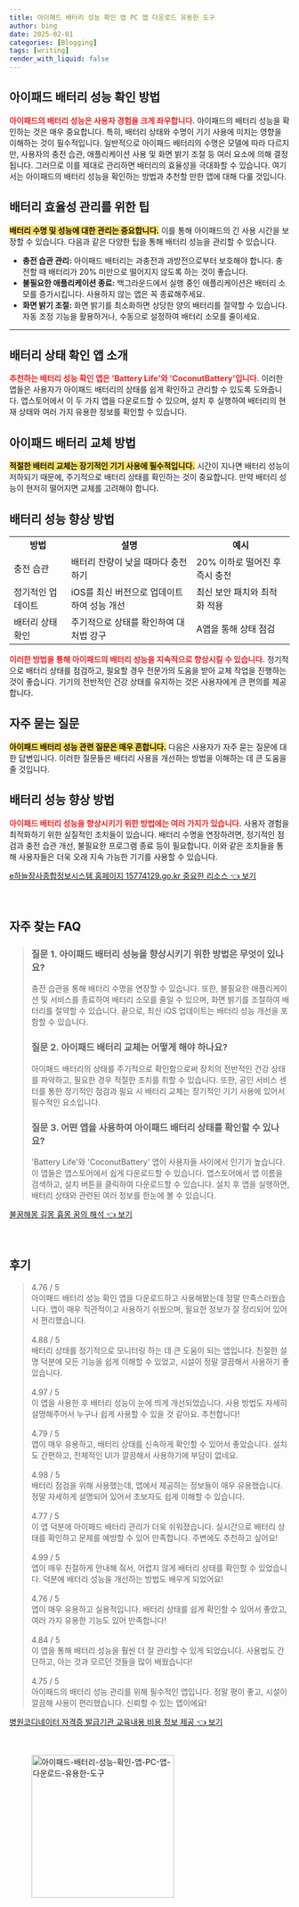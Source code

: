 ```yaml
---
title: 아이패드 배터리 성능 확인 앱 PC 앱 다운로드 유용한 도구
author: bing
date: 2025-02-01
categories: [Blogging]
tags: [writing]
render_with_liquid: false
---
```



<h2 id='아이패드_배터리_성능_확인'>아이패드 배터리 성능 확인 방법</h2>

<p><b><span style="color: #ee2323;">아이패드의 배터리 성능은 사용자 경험을 크게 좌우합니다.</span></b> 아이패드의 배터리 성능을 확인하는 것은 매우 중요합니다. 특히, 배터리 상태와 수명이 기기 사용에 미치는 영향을 이해하는 것이 필수적입니다. 일반적으로 아이패드 배터리의 수명은 모델에 따라 다르지만, 사용자의 충전 습관, 애플리케이션 사용 및 화면 밝기 조절 등 여러 요소에 의해 결정됩니다. 그러므로 이를 제대로 관리하면 배터리의 효율성을 극대화할 수 있습니다. 여기서는 아이패드의 배터리 성능을 확인하는 방법과 추천할 만한 앱에 대해 다룰 것입니다.</p>

<h2 id='배터리_효율성_관리를_위한_팁'>배터리 효율성 관리를 위한 팁</h2>

<p><b><span style="background-color: #ffe066;">배터리 수명 및 성능에 대한 관리는 중요합니다.</span></b> 이를 통해 아이패드의 긴 사용 시간을 보장할 수 있습니다. 다음과 같은 다양한 팁을 통해 배터리 성능을 관리할 수 있습니다.</p>

<ul>
    <li><b>충전 습관 관리:</b> 아이패드 배터리는 과충전과 과방전으로부터 보호해야 합니다. 충전할 때 배터리가 20% 미만으로 떨어지지 않도록 하는 것이 좋습니다.</li>
    <li><b>불필요한 애플리케이션 종료:</b> 백그라운드에서 실행 중인 애플리케이션은 배터리 소모를 증가시킵니다. 사용하지 않는 앱은 꼭 종료해주세요.</li>
    <li><b>화면 밝기 조절:</b> 화면 밝기를 최소화하면 상당한 양의 배터리를 절약할 수 있습니다. 자동 조정 기능을 활용하거나, 수동으로 설정하여 배터리 소모를 줄이세요.</li>
</ul>

<hr />

<h2 id='배터리_상태_확인_앱_소개'>배터리 상태 확인 앱 소개</h2>

<p><b><span style="color: #ee2323;">추천하는 배터리 성능 확인 앱은 'Battery Life'와 'CoconutBattery'입니다.</span></b> 이러한 앱들은 사용자가 아이패드 배터리의 상태를 쉽게 확인하고 관리할 수 있도록 도와줍니다. 앱스토어에서 이 두 가지 앱을 다운로드할 수 있으며, 설치 후 실행하여 배터리의 현재 상태와 여러 가지 유용한 정보를 확인할 수 있습니다.</p>

<h2 id='아이패드_배터리_교체_방법'>아이패드 배터리 교체 방법</h2>

<p><b><span style="background-color: #ffe066;">적절한 배터리 교체는 장기적인 기기 사용에 필수적입니다.</span></b> 시간이 지나면 배터리 성능이 저하되기 때문에, 주기적으로 배터리 상태를 확인하는 것이 중요합니다. 만약 배터리 성능이 현저히 떨어지면 교체를 고려해야 합니다.</p>

<h2 id='배터리_성능_향상_방법'>배터리 성능 향상 방법</h2>

<table>
    <tr>
        <td style="text-align: center; height: 17px;"><b>방법</b></td>
        <td style="text-align: center; height: 17px;"><b>설명</b></td>
        <td style="text-align: center; height: 17px;"><b>예시</b></td>
    </tr>
    <tr>
        <td>충전 습관</td>
        <td>배터리 잔량이 낮을 때마다 충전하기</td>
        <td>20% 이하로 떨어진 후 즉시 충전</td>
    </tr>
    <tr>
        <td>정기적인 업데이트</td>
        <td>iOS를 최신 버전으로 업데이트하여 성능 개선</td>
        <td>최신 보안 패치와 최적화 적용</td>
    </tr>
    <tr>
        <td>배터리 상태 확인</td>
        <td>주기적으로 상태를 확인하여 대처법 강구</td>
        <td>A앱을 통해 상태 점검</td>
    </tr>
</table>

<p><b><span style="color: #ee2323;">이러한 방법을 통해 아이패드의 배터리 성능을 지속적으로 향상시킬 수 있습니다.</span></b> 정기적으로 배터리 상태를 점검하고, 필요할 경우 전문가의 도움을 받아 교체 작업을 진행하는 것이 좋습니다. 기기의 전반적인 건강 상태를 유지하는 것은 사용자에게 큰 편의를 제공합니다.</p>

<h2 id='자주_묻는_질문'>자주 묻는 질문</h2>

<p><b><span style="background-color: #ffe066;">아이패드 배터리 성능 관련 질문은 매우 흔합니다.</span></b> 다음은 사용자가 자주 묻는 질문에 대한 답변입니다. 이러한 질문들은 배터리 사용을 개선하는 방법을 이해하는 데 큰 도움을 줄 것입니다.</p>

<h2 id='배터리_성능_향상_방법'>배터리 성능 향상 방법</h2>

<p><b><span style="color: #ee2323;">아이패드 배터리 성능을 향상시키기 위한 방법에는 여러 가지가 있습니다.</span></b> 사용자 경험을 최적화하기 위한 실질적인 조치들이 있습니다. 배터리 수명을 연장하려면, 정기적인 점검과 충전 습관 개선, 불필요한 프로그램 종료 등이 필요합니다. 이와 같은 조치들을 통해 사용자들은 더욱 오래 지속 가능한 기기를 사용할 수 있습니다.</p>


<p><a class="click-button" title="e하늘장사종합정보시스템 홈페이지 15774129.go.kr 중요한 리소스" href="https://aptwhite.github.io/posts/e%ED%95%98%EB%8A%98%EC%9E%A5%EC%82%AC%EC%A2%85%ED%95%A9%EC%A0%95%EB%B3%B4%EC%8B%9C%EC%8A%A4%ED%85%9C-%ED%99%88%ED%8E%98%EC%9D%B4%EC%A7%80-15774129.go.kr-%EC%A4%91%EC%9A%94%ED%95%9C-%EB%A6%AC%EC%86%8C%EC%8A%A4/" rel="dofollow">e하늘장사종합정보시스템 홈페이지 15774129.go.kr 중요한 리소스 👈 보기</a></p><br>
<h2 id='자주_찾는_FAQ'>자주 찾는 FAQ</h2>
<div itemscope="" itemtype="https://schema.org/FAQPage"> 
<blockquote> 
<div itemscope="" itemprop="mainEntity" itemtype="https://schema.org/Question"> 
<h3 itemprop="name">질문 1. 아이패드 배터리 성능을 향상시키기 위한 방법은 무엇이 있나요?</h3> 
<div itemscope="" itemprop="acceptedAnswer" itemtype="https://schema.org/Answer"> 
<span itemprop="text"> 
<p>충전 습관을 통해 배터리 수명을 연장할 수 있습니다. 또한, 불필요한 애플리케이션 및 서비스를 종료하여 배터리 소모를 줄일 수 있으며, 화면 밝기를 조절하여 배터리를 절약할 수 있습니다. 끝으로, 최신 iOS 업데이트는 배터리 성능 개선을 포함할 수 있습니다.</p> 
</span> 
</div> 
</div> 

<div itemscope="" itemprop="mainEntity" itemtype="https://schema.org/Question"> 
<h3 itemprop="name">질문 2. 아이패드 배터리 교체는 어떻게 해야 하나요?</h3> 
<div itemscope="" itemprop="acceptedAnswer" itemtype="https://schema.org/Answer"> 
<span itemprop="text"> 
<p>아이패드 배터리의 상태를 주기적으로 확인함으로써 장치의 전반적인 건강 상태를 파악하고, 필요한 경우 적절한 조치를 취할 수 있습니다. 또한, 공인 서비스 센터를 통한 정기적인 점검과 필요 시 배터리 교체는 장기적인 기기 사용에 있어서 필수적인 요소입니다.</p> 
</span> 
</div> 
</div> 

<div itemscope="" itemprop="mainEntity" itemtype="https://schema.org/Question"> 
<h3 itemprop="name">질문 3. 어떤 앱을 사용하여 아이패드 배터리 상태를 확인할 수 있나요?</h3> 
<div itemscope="" itemprop="acceptedAnswer" itemtype="https://schema.org/Answer"> 
<span itemprop="text"> 
<p>'Battery Life'와 'CoconutBattery' 앱이 사용자들 사이에서 인기가 높습니다. 이 앱들은 앱스토어에서 쉽게 다운로드할 수 있습니다. 앱스토어에서 앱 이름을 검색하고, 설치 버튼을 클릭하여 다운로드할 수 있습니다. 설치 후 앱을 실행하면, 배터리 상태와 관련된 여러 정보를 한눈에 볼 수 있습니다.</p> 
</span> 
</div> 
</div> 
</blockquote> 
</div>
<p><a class="click-button" title="불꿈해몽 길몽 흉몽 꿈의 해석" href="https://aptwhite.github.io/posts/%EB%B6%88%EA%BF%88%ED%95%B4%EB%AA%BD-%EA%B8%B8%EB%AA%BD-%ED%9D%89%EB%AA%BD-%EA%BF%88%EC%9D%98-%ED%95%B4%EC%84%9D/" rel="dofollow">불꿈해몽 길몽 흉몽 꿈의 해석 👈 보기</a></p><br>
<h2 id='후기'>후기</h2>
<div itemscope itemtype="https://schema.org/Product">
  <blockquote>
  <div itemprop="review" itemscope itemtype="https://schema.org/Review">
      <div itemprop="reviewRating" itemscope itemtype="https://schema.org/Rating"> <span itemprop="ratingValue">4.76</span> / <span itemprop="bestRating">5</span> </div>
      <span itemprop="reviewBody">아이패드 배터리 성능 확인 앱을 다운로드하고 사용해봤는데 정말 만족스러웠습니다. 앱이 매우 직관적이고 사용하기 쉬웠으며, 필요한 정보가 잘 정리되어 있어서 편리했습니다.</span>
  </div>
  <br>
  <div itemprop="review" itemscope itemtype="https://schema.org/Review">
      <div itemprop="reviewRating" itemscope itemtype="https://schema.org/Rating"> <span itemprop="ratingValue">4.88</span> / <span itemprop="bestRating">5</span> </div>
      <span itemprop="reviewBody">배터리 상태를 정기적으로 모니터링 하는 데 큰 도움이 되는 앱입니다. 친절한 설명 덕분에 모든 기능을 쉽게 이해할 수 있었고, 시설이 정말 깔끔해서 사용하기 좋았습니다.</span>
  </div>
  <br>
  <div itemprop="review" itemscope itemtype="https://schema.org/Review">
      <div itemprop="reviewRating" itemscope itemtype="https://schema.org/Rating"> <span itemprop="ratingValue">4.97</span> / <span itemprop="bestRating">5</span> </div>
      <span itemprop="reviewBody">이 앱을 사용한 후 배터리 성능이 눈에 띄게 개선되었습니다. 사용 방법도 자세히 설명해주어서 누구나 쉽게 사용할 수 있을 것 같아요. 추천합니다!</span>
  </div>
  <br>
  <div itemprop="review" itemscope itemtype="https://schema.org/Review">
      <div itemprop="reviewRating" itemscope itemtype="https://schema.org/Rating"> <span itemprop="ratingValue">4.79</span> / <span itemprop="bestRating">5</span> </div>
      <span itemprop="reviewBody">앱이 매우 유용하고, 배터리 상태를 신속하게 확인할 수 있어서 좋았습니다. 설치도 간편하고, 전체적인 UI가 깔끔해서 사용하기에 부담이 없네요.</span>
  </div>
  <br>
  <div itemprop="review" itemscope itemtype="https://schema.org/Review">
      <div itemprop="reviewRating" itemscope itemtype="https://schema.org/Rating"> <span itemprop="ratingValue">4.98</span> / <span itemprop="bestRating">5</span> </div>
      <span itemprop="reviewBody">배터리 점검을 위해 사용했는데, 앱에서 제공하는 정보들이 매우 유용했습니다. 정말 자세하게 설명되어 있어서 초보자도 쉽게 이해할 수 있습니다.</span>
  </div>
  <br>
  <div itemprop="review" itemscope itemtype="https://schema.org/Review">
      <div itemprop="reviewRating" itemscope itemtype="https://schema.org/Rating"> <span itemprop="ratingValue">4.77</span> / <span itemprop="bestRating">5</span> </div>
      <span itemprop="reviewBody">이 앱 덕분에 아이패드 배터리 관리가 더욱 쉬워졌습니다. 실시간으로 배터리 상태를 확인하고 문제를 예방할 수 있어 만족합니다. 주변에도 추천하고 싶어요!</span>
  </div>
  <br>
  <div itemprop="review" itemscope itemtype="https://schema.org/Review">
      <div itemprop="reviewRating" itemscope itemtype="https://schema.org/Rating"> <span itemprop="ratingValue">4.99</span> / <span itemprop="bestRating">5</span> </div>
      <span itemprop="reviewBody">앱이 매우 친절하게 안내해 줘서, 어렵지 않게 배터리 상태를 확인할 수 있었습니다. 덕분에 배터리 성능을 개선하는 방법도 배우게 되었어요!</span>
  </div>
  <br>
  <div itemprop="review" itemscope itemtype="https://schema.org/Review">
      <div itemprop="reviewRating" itemscope itemtype="https://schema.org/Rating"> <span itemprop="ratingValue">4.76</span> / <span itemprop="bestRating">5</span> </div>
      <span itemprop="reviewBody">앱이 매우 유용하고 실용적입니다. 배터리 상태를 쉽게 확인할 수 있어서 좋았고, 여러 가지 유용한 기능도 있어 만족합니다!</span>
  </div>
  <br>
  <div itemprop="review" itemscope itemtype="https://schema.org/Review">
      <div itemprop="reviewRating" itemscope itemtype="https://schema.org/Rating"> <span itemprop="ratingValue">4.84</span> / <span itemprop="bestRating">5</span> </div>
      <span itemprop="reviewBody">이 앱을 통해 배터리 성능을 훨씬 더 잘 관리할 수 있게 되었습니다. 사용법도 간단하고, 아는 것과 모르던 것들을 많이 배웠습니다!</span>
  </div>
  <br>
  <div itemprop="review" itemscope itemtype="https://schema.org/Review">
      <div itemprop="reviewRating" itemscope itemtype="https://schema.org/Rating"> <span itemprop="ratingValue">4.75</span> / <span itemprop="bestRating">5</span> </div>
      <span itemprop="reviewBody">아이패드의 배터리 성능 관리를 위해 필수적인 앱입니다. 정말 평이 좋고, 시설이 깔끔해 사용이 편리했습니다. 신뢰할 수 있는 앱이에요!</span>
  </div>
  </blockquote>
</div>
<p><a class="click-button" title="병원코디네이터 자격증 발급기관 교육내용 비용 정보 제공" href="https://aptwhite.github.io/posts/%EB%B3%91%EC%9B%90%EC%BD%94%EB%94%94%EB%84%A4%EC%9D%B4%ED%84%B0-%EC%9E%90%EA%B2%A9%EC%A6%9D-%EB%B0%9C%EA%B8%89%EA%B8%B0%EA%B4%80-%EA%B5%90%EC%9C%A1%EB%82%B4%EC%9A%A9-%EB%B9%84%EC%9A%A9-%EC%A0%95%EB%B3%B4-%EC%A0%9C%EA%B3%B5/" rel="dofollow">병원코디네이터 자격증 발급기관 교육내용 비용 정보 제공 👈 보기</a></p><br>
<figure class="image"><img src="https://aptwhite.github.io/assets/img/thumbnail/아이패드-배터리-성능-확인-앱-PC-앱-다운로드-유용한-도구.webp" alt="아이패드-배터리-성능-확인-앱-PC-앱-다운로드-유용한-도구" width="256" height="256"></figure>